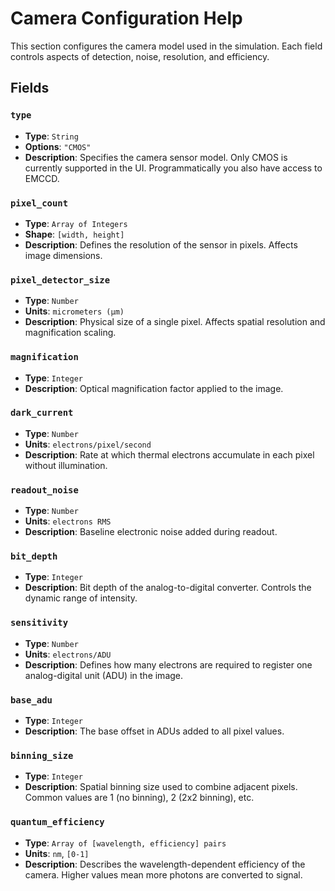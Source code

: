 # Camera Configuration Help

This section configures the camera model used in the simulation. Each field controls aspects of detection, noise, resolution, and efficiency.

## Fields

### `type`
- **Type**: `String`
- **Options**: `"CMOS"`
- **Description**: Specifies the camera sensor model. Only CMOS is currently supported in the UI. Programmatically you also have access to EMCCD.

### `pixel_count`
- **Type**: `Array of Integers`
- **Shape**: `[width, height]`
- **Description**: Defines the resolution of the sensor in pixels. Affects image dimensions.

### `pixel_detector_size`
- **Type**: `Number`
- **Units**: `micrometers (μm)`
- **Description**: Physical size of a single pixel. Affects spatial resolution and magnification scaling.

### `magnification`
- **Type**: `Integer`
- **Description**: Optical magnification factor applied to the image.

### `dark_current`
- **Type**: `Number`
- **Units**: `electrons/pixel/second`
- **Description**: Rate at which thermal electrons accumulate in each pixel without illumination.

### `readout_noise`
- **Type**: `Number`
- **Units**: `electrons RMS`
- **Description**: Baseline electronic noise added during readout.

### `bit_depth`
- **Type**: `Integer`
- **Description**: Bit depth of the analog-to-digital converter. Controls the dynamic range of intensity.

### `sensitivity`
- **Type**: `Number`
- **Units**: `electrons/ADU`
- **Description**: Defines how many electrons are required to register one analog-digital unit (ADU) in the image.

### `base_adu`
- **Type**: `Integer`
- **Description**: The base offset in ADUs added to all pixel values.

### `binning_size`
- **Type**: `Integer`
- **Description**: Spatial binning size used to combine adjacent pixels. Common values are 1 (no binning), 2 (2x2 binning), etc.

### `quantum_efficiency`
- **Type**: `Array of [wavelength, efficiency] pairs`
- **Units**: `nm`, `[0-1]`
- **Description**: Describes the wavelength-dependent efficiency of the camera. Higher values mean more photons are converted to signal.


